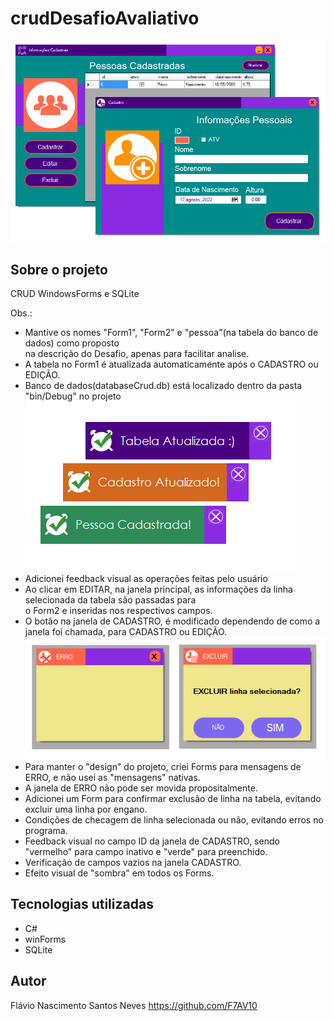 # crudDesafioAvaliativo
<img src="https://github.com/F7AV10/crudDesafio/blob/main/ScreenCrudAvaliativoGitHub01.png" />

## Sobre o projeto
<div>
 CRUD WindowsForms e SQLite

Obs.:
- Mantive os nomes "Form1", "Form2" e "pessoa"(na tabela do banco de dados) como proposto</br>
na descrição do Desafio, apenas para facilitar analise.
- A tabela no Form1 é atualizada automaticamente após o CADASTRO ou EDIÇÃO.
- Banco de dados(databaseCrud.db) está localizado dentro da pasta "bin/Debug" no projeto<br/>
<img src="https://github.com/F7AV10/crudDesafio/blob/main/ScreenCrudAvaliativoGitHub02.png" /><br/>
- Adicionei feedback visual as operações feitas pelo usuário<br/>
- Ao clicar em EDITAR, na janela principal, as informações da linha selecionada da tabela são passadas para <br/>
o Form2 e inseridas nos respectivos campos.
- O botão na janela de CADASTRO, é modificado dependendo de como a janela foi chamada, para CADASTRO ou EDIÇÃO.
<img src="https://github.com/F7AV10/crudDesafio/blob/main/ScreenCrudAvaliativoGitHub03.png" /><br/>
- Para manter o "design" do projeto, criei Forms para mensagens de ERRO, e não usei as "mensagens" nativas.
- A janela de ERRO não pode ser movida propositalmente.
- Adicionei um Form para confirmar exclusão de linha na tabela, evitando excluir uma linha por engano.
- Condições de checagem de linha selecionada ou não, evitando erros no programa.
- Feedback visual no campo ID da janela de CADASTRO, sendo "vermelho" para campo inativo e "verde" para preenchido.
- Verificação de campos vazios na janela CADASTRO.
- Efeito visual de "sombra" em todos os Forms. 

</div>

## Tecnologias utilizadas

- C#
- winForms
- SQLite

## Autor
Flávio Nascimento Santos Neves
https://github.com/F7AV10<br/>
